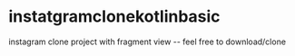 # instatgramclonekotlinbasic
instagram clone project with fragment view -- feel free to download/clone

